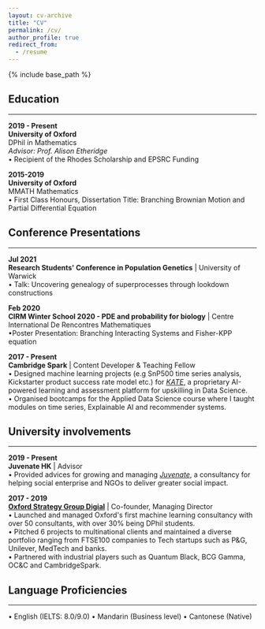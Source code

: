 ```yaml
---
layout: cv-archive
title: "CV"
permalink: /cv/
author_profile: true
redirect_from:
  - /resume
---
```


<style>
a.uline {text-decoration:underline;}
</style>

{% include base_path %}

<!-- <a href="../files/cv.pdf" class="uline">Click here for a full pdf copy of my CV</a> -->

## Education
---
**2019 - Present**<br>
**University of Oxford**<br>
DPhil in Mathematics <br>
*Advisor: Prof. Alison Etheridge* <br>
•	Recipient of the Rhodes Scholarship and EPSRC Funding <br>


**2015-2019**<br>
**University of Oxford**<br>
MMATH Mathematics <br>
•	First Class Honours, Dissertation Title: Branching Brownian Motion and Partial Differential Equation

## Conference Presentations
---

**Jul 2021** <br>
**Research Students' Conference in Population Genetics** | University of Warwick  <br>
•	Talk: Uncovering genealogy of superprocesses through lookdown constructions 

**Feb 2020** <br>
**CIRM Winter School 2020 - PDE and probability for biology** | Centre International De Rencontres Mathematiques<br>
•Poster Presentation: Branching Interacting Systems and Fisher-KPP equation<br>

**2017 - Present** <br>
**Cambridge Spark** | Content Developer & Teaching Fellow <br>
•	Designed machine learning projects (e.g SnP500 time series analysis, Kickstarter product success rate model etc.) for [*KATE*](https://cambridgespark.com/kate/), a proprietary AI-powered learning and assessment platform for upskilling in Data Science. <br>
•	Organised bootcamps for the Applied Data Science course where I taught modules on time series, Explainable AI and recommender systems. <br>

## University involvements
---

**2019 - Present** <br>
**Juvenate HK** | Advisor <br>
•	Provided advices for growing and managing [*Juvenate*](https://www.linkedin.com/company/juvenate-hk/mycompany/), a consultancy for helping social enterprise and NGOs to deliver greater social impact. <br>

**2017 - 2019** <br>
**[Oxford Strategy Group Digial](https://www.osgdigitallabs.com/)** | Co-founder, Managing Director <br>
•	Launched and managed Oxford's first machine learning consultancy with over 50 consultants, with over 30% being DPhil students. <br>
•	Pitched 6 projects to multinational clients and maintained a diverse portfolio ranging from FTSE100 companies to Tech startups such as P&G, Unilever, MedTech and banks. <br>
•	Partnered with industrial players such as Quantum Black, BCG Gamma, OC&C and CambridgeSpark. <br>




## Language Proficiencies 
---
• English (IELTS: 8.0/9.0)    • Mandarin (Business level)    • Cantonese (Native)

